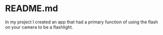 # README.md
In my project I created an app that had a primary function of using the flash on your camera to be a flashlight.
